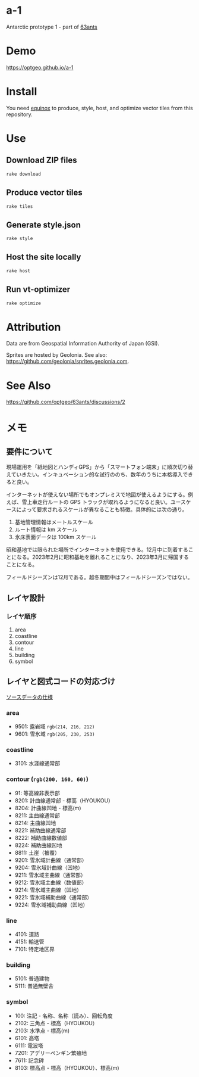 # a-1
Antarctic prototype 1 - part of [63ants](https://github.com/optgeo/63ants)

# Demo
https://optgeo.github.io/a-1

# Install
You need [equinox](https://github.com/unvt/equinox) to produce, style, host, and optimize vector tiles from this repository. 

# Use
## Download ZIP files
```zsh
rake download
```

## Produce vector tiles
```zsh
rake tiles
```

## Generate style.json
```zsh
rake style
```

## Host the site locally
```zsh
rake host
```

## Run vt-optimizer
```zsh
rake optimize
```

# Attribution
Data are from Geospatial Information Authority of Japan (GSI).

Sprites are hosted by Geolonia. See also: https://github.com/geolonia/sprites.geolonia.com.

# See Also
https://github.com/optgeo/63ants/discussions/2

# メモ
## 要件について
現場運用を「紙地図とハンディGPS」から「スマートフォン端末」に順次切り替えていきたい。インキュベーション的な試行ののち、数年のうちに本格導入できると良い。

インターネットが使えない場所でもオンプレミスで地図が使えるようにする。例えば、雪上車走行ルートの GPS トラックが取れるようになると良い。ユースケースによって要求されるスケールが異なることも特徴。具体的には次の通り。

1. 基地管理情報はメートルスケール
2. ルート情報は km スケール
3. 氷床表面データは 100km スケール

昭和基地では限られた場所でインターネットを使用できる。12月中に到着することになる。2023年2月に昭和基地を離れることになり、2023年3月に帰国することになる。

フィールドシーズンは12月である。越冬期間中はフィールドシーズンではない。

## レイヤ設計
### レイヤ順序
1. area
2. coastline
3. contour
4. line
5. building
6. symbol

## レイヤと図式コードの対応づけ
[ソースデータの仕様](https://www.gsi.go.jp/antarctic/contents/000210995.pdf)

### area
- 9501: 露岩域 `rgb(214, 216, 212)`
- 9601: 雪氷域 `rgb(205, 230, 253)`

### coastline
- 3101: 水涯線通常部

### contour (`rgb(200, 160, 60)`)
- 91: 等高線非表示部
- 8201: 計曲線通常部 - 標高（HYOUKOU）
- 8204: 計曲線凹地 - 標高(m)
- 8211: 主曲線通常部
- 8214: 主曲線凹地
- 8221: 補助曲線通常部
- 8222: 補助曲線数値部
- 8224: 補助曲線凹地
- 8811: 土崖（被覆）
- 9201: 雪氷域計曲線（通常部）
- 9204: 雪氷域計曲線（凹地）
- 9211: 雪氷域主曲線（通常部）
- 9212: 雪氷域主曲線（数値部）
- 9214: 雪氷域主曲線（凹地）
- 9221: 雪氷域補助曲線（通常部）
- 9224: 雪氷域補助曲線（凹地）

### line
- 4101: 道路
- 4151: 輸送管
- 7101: 特定地区界

### building
- 5101: 普通建物
- 5111: 普通無壁舎

### symbol
- 100: 注記 - 名称、名称（読み）、回転角度
- 2102: 三角点 - 標高（HYOUKOU）
- 2103: 水準点 - 標高(m)
- 6101: 高塔
- 6111: 電波塔
- 7201: アデリーペンギン繁殖地
- 7611: 記念碑
- 8103: 標高点 - 標高（HYOUKOU）、標高(m)
